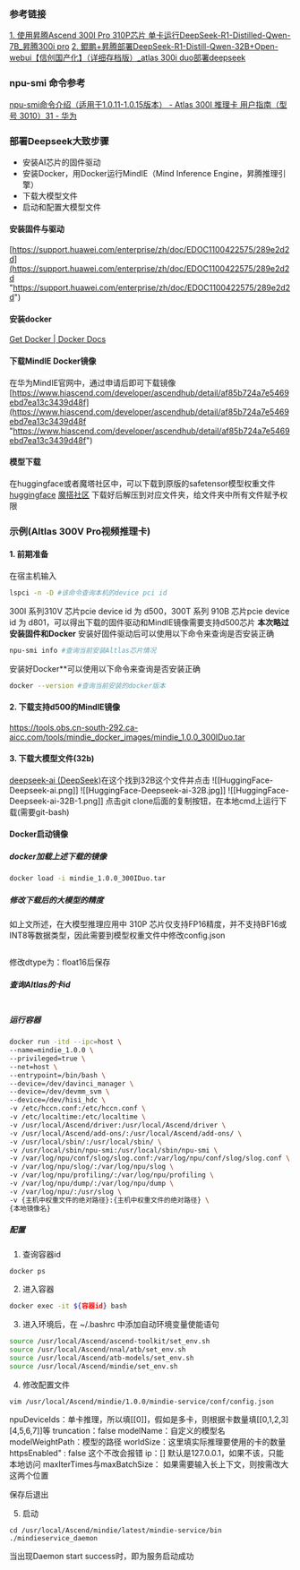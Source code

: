 ### 参考链接
[1. 使用昇腾Ascend 300I Pro 310P芯片 单卡运行DeepSeek-R1-Distilled-Qwen-7B_昇腾300i pro](https://blog.csdn.net/aosudh/article/details/146044037)
[2. 鲲鹏+昇腾部署DeepSeek-R1-Distill-Qwen-32B+Open-webui【信创国产化】（详细存档版）_atlas 300i duo部署deepseek](https://blog.csdn.net/mizhiakk/article/details/145651471?utm_medium=distribute.pc_relevant.none-task-blog-2~default~baidujs_baidulandingword~default-0-145651471-blog-145604232.235^v43^pc_blog_bottom_relevance_base6&spm=1001.2101.3001.4242.1&utm_relevant_index=2)

### npu-smi 命令参考
[npu-smi命令介绍（适用于1.0.11-1.0.15版本） - Atlas 300I 推理卡 用户指南（型号 3010）31 - 华为](https://support.huawei.com/enterprise/zh/doc/EDOC1100079287/10dcd668)

### 部署Deepseek大致步骤
- 安装AI芯片的固件驱动
- 安装Docker，用Docker运行MindIE（Mind Inference Engine，昇腾推理引擎）
- 下载大模型文件
- 启动和配置大模型文件
#### 安装固件与驱动
[https://support.huawei.com/enterprise/zh/doc/EDOC1100422575/289e2d2d](https://support.huawei.com/enterprise/zh/doc/EDOC1100422575/289e2d2d "https://support.huawei.com/enterprise/zh/doc/EDOC1100422575/289e2d2d")
#### 安装docker
[Get Docker | Docker Docs](https://docs.docker.com/get-started/get-docker/)
#### 下载MindlE Docker镜像
在华为MindIE官网中，通过申请后即可下载镜像[https://www.hiascend.com/developer/ascendhub/detail/af85b724a7e5469ebd7ea13c3439d48f](https://www.hiascend.com/developer/ascendhub/detail/af85b724a7e5469ebd7ea13c3439d48f "https://www.hiascend.com/developer/ascendhub/detail/af85b724a7e5469ebd7ea13c3439d48f")
#### 模型下载
在huggingface或者魔塔社区中，可以下载到原版的safetensor模型权重文件
[huggingface](https://huggingface.co/deepseek-ai/DeepSeek-R1-Distill-Qwen-7B/tree/main)
[魔搭社区](https://www.modelscope.cn/models/deepseek-ai/DeepSeek-R1-Distill-Qwen-7B)
下载好后解压到对应文件夹，给文件夹中所有文件赋予权限
### 示例(Altlas 300V Pro视频推理卡)
#### 1. 前期准备
在宿主机输入
```sh
lspci -n -D #该命令查询本机的device pci id
```
300I 系列310V 芯片pcie device id 为 d500，300T 系列 910B 芯片pcie device id 为 d801，可以得出下载的固件驱动和MindIE镜像需要支持d500芯片
**本次略过安装固件和Docker**
安装好固件驱动后可以使用以下命令来查询是否安装正确
```sh
npu-smi info #查询当前安装Altlas芯片情况
```
安装好Docker**可以使用以下命令来查询是否安装正确
```sh
docker --version #查询当前安装的docker版本
```
#### 2. 下载支持d500的MindIE镜像
https://tools.obs.cn-south-292.ca-aicc.com/tools/mindie_docker_images/mindie_1.0.0_300IDuo.tar
#### 3. 下载大模型文件(32b)
[deepseek-ai (DeepSeek)](https://huggingface.co/deepseek-ai)在这个找到32B这个文件并点击
![[HuggingFace-Deepseek-ai.png]]
![[HuggingFace-Deepseek-ai-32B.jpg]]
![[HuggingFace-Deepseek-ai-32B-1.png]]
点击git clone后面的复制按钮，在本地cmd上运行下载(需要git-bash)
#### Docker启动镜像
##### docker加载上述下载的镜像
```sh
docker load -i mindie_1.0.0_300IDuo.tar
```
##### 修改下载后的大模型的精度
如上文所述，在大模型推理应用中 310P 芯片仅支持FP16精度，并不支持BF16或INT8等数据类型，因此需要到模型权重文件中修改config.json
```sh

```
修改dtype为：float16后保存

##### 查询Altlas的卡id
```sh
```
##### 运行容器
```sh
docker run -itd --ipc=host \
--name=mindie_1.0.0 \
--privileged=true \
--net=host \
--entrypoint=/bin/bash \
--device=/dev/davinci_manager \
--device=/dev/devmm_svm \
--device=/dev/hisi_hdc \
-v /etc/hccn.conf:/etc/hccn.conf \
-v /etc/localtime:/etc/localtime \
-v /usr/local/Ascend/driver:/usr/local/Ascend/driver \
-v /usr/local/Ascend/add-ons/:/usr/local/Ascend/add-ons/ \
-v /usr/local/sbin/:/usr/local/sbin/ \
-v /usr/local/sbin/npu-smi:/usr/local/sbin/npu-smi \
-v /var/log/npu/conf/slog/slog.conf:/var/log/npu/conf/slog/slog.conf \
-v /var/log/npu/slog/:/var/log/npu/slog \
-v /var/log/npu/profiling/:/var/log/npu/profiling \
-v /var/log/npu/dump/:/var/log/npu/dump \
-v /var/log/npu/:/usr/slog \
-v {主机中权重文件的绝对路径}:{主机中权重文件的绝对路径} \
{本地镜像名}
```
##### 配置
1. 查询容器id
```sh
docker ps
```
2. 进入容器
```sh
docker exec -it ${容器id} bash
```
3. 进入环境后，在 ~/.bashrc 中添加自动环境变量使能语句
```sh
source /usr/local/Ascend/ascend-toolkit/set_env.sh
source /usr/local/Ascend/nnal/atb/set_env.sh 
source /usr/local/Ascend/atb-models/set_env.sh
source /usr/local/Ascend/mindie/set_env.sh
```
4. 修改配置文件
```
vim /usr/local/Ascend/mindie/1.0.0/mindie-service/conf/config.json
```
npuDeviceIds：单卡推理，所以填[[0]]，假如是多卡，则根据卡数量填[[0,1,2,3][4,5,6,7]]等
truncation：false
modelName：自定义的模型名
modelWeightPath：模型的路径
worldSize：这里填实际推理要使用的卡的数量
httpsEnabled" : false 这个不改会报错
ip：[] 默认是127.0.0.1，如果不该，只能本地访问
maxIterTimes与maxBatchSize： 如果需要输入长上下文，则按需改大这两个位置

保存后退出

5. 启动
```
cd /usr/local/Ascend/mindie/latest/mindie-service/bin
./mindieservice_daemon
```
当出现Daemon start success时，即为服务启动成功